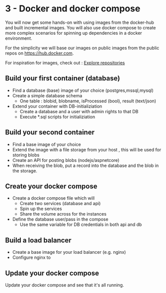 # 3 - Docker and docker compose

You will now get some hands-on with using images from the docker-hub and built incremental images. You will also use docker compose to create more complex scenarios for spinning up dependencies in a docker environment.

For the simplicity we will base our images on public images from the public repos on <a href="https://hub.docker.com">https://hub.docker.com</a>.

For inspiration for images, check out : <a href="https://hub.docker.com/explore/">Explore repositories</a>

## Build your first container (database)
 - Find a database (base) image of your choice (postgres,mssql,mysql)
 - Create a simple database schema 
     - One table : blobid, blobname, isProcessed (bool), result (text/json)
 - Extend your container with DB-initializiation
     - Create a database and a user with admin rights to that DB
     - Execute *.sql scripts for initializiation    
 
## Build your second container
 - Find a base image of your choice
 - Extend the image with a file storage from your host , this will be used for storing blobs
 - Create an API for posting blobs (nodejs/aspnetcore)
 - When receiving the blob, put a record into the database and the blob in the storage.
 

## Create your docker compose
 - Create a docker compose file which will
     - Create two services (database and api)
     - Spin up the services
     - Share the volume across for the instances
 - Define the database user/pass in the compose
     - Use the same variable for DB credentials in both api and db 

## Build a load balancer
  - Create a base image for your load balancer (e.g. nginx)
  - Configure nginx to 

## Update your docker compose
Update your docker compose and see that it's all running.
